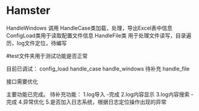 # Hamster
HandleWindows 调用 HandleCase类加载，处理，导出Excel表中信息
ConfigLoad类用于读取配置文件信息
HandleFile类 用于处理文件读写，目录遍历，log文件定位，待编写

#test文件夹用于测试功能是否正常

目前已调试：
config_load
handle_case
handle_windows
待补充
handle_file

接口需要优化

主要功能已完成。
待补充功能：
1.log导入   -完成
2.log内容显示
3.log内容搜索 -完成
4.异常优化
5.是否加入日志系统，根据日志定位操作出现的异常
